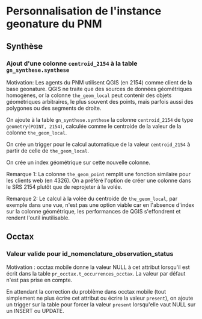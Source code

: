 # Personnalisation de l'instance geonature du PNM

## Synthèse

### Ajout d'une colonne `centroid_2154` à la table `gn_synthese.synthese`

Motivation: Les agents du PNM utilisent QGIS (en 2154) comme client de la base geonature. QGIS ne traite que des sources de données géométriques homogènes, or la colonne `the_geom_local` peut contenir des objets géométriques arbitraires, le plus souvent des points, mais parfois aussi des polygones ou des segments de droite.

On ajoute à la table `gn_synthese.synthese` la colonne `centroid_2154` de type `geometry(POINT, 2154)`, calculée comme le centroide de la valeur de la colonne `the_geom_local`.

On crée un trigger pour le calcul automatique de la valeur `centroid_2154` à partir de celle de `the_geom_local`.

On crée un index géométrique sur cette nouvelle colonne.

Remarque 1: La colonne `the_geom_point` remplit une fonction similaire pour les clients web (en 4326). On a préféré l'option de créer une colonne dans le SRS 2154 plutôt que de reprojeter à la volée.

Remarque 2: Le calcul à la volée du centroide de `the_geom_local`, par exemple dans une vue, n'est pas une option viable car en l'absence d'index sur la colonne géométrique, les performances de QGIS s'effondrent et rendent l'outil inutilisable.

## Occtax

### Valeur valide pour id_nomenclature_observation_status

Motivation : occtax mobile donne la valeur NULL à cet attribut lorsqu'il est écrit dans la table `pr_occtax.t_occurrences_occtax`. La valeur par défaut n'est pas prise en compte.

En attendant la correction du problème dans occtax mobile (tout simplement ne plus écrire cet attribut ou écrire la valeur `present`), on ajoute un trigger sur la table pour forcer la valeur `present` lorsqu'elle vaut NULL sur un INSERT ou UPDATE.

